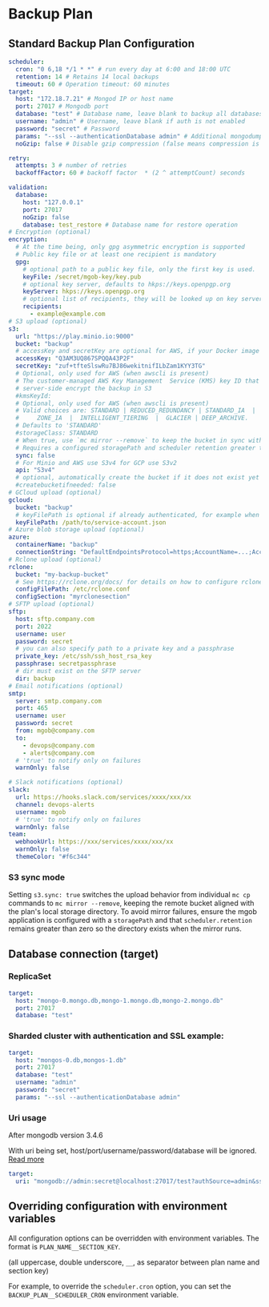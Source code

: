 # Backup Plan

## Standard Backup Plan Configuration

```yaml
scheduler:
  cron: "0 6,18 */1 * *" # run every day at 6:00 and 18:00 UTC
  retention: 14 # Retains 14 local backups
  timeout: 60 # Operation timeout: 60 minutes
target:
  host: "172.18.7.21" # Mongod IP or host name
  port: 27017 # Mongodb port
  database: "test" # Database name, leave blank to backup all databases
  username: "admin" # Username, leave blank if auth is not enabled
  password: "secret" # Password
  params: "--ssl --authenticationDatabase admin" # Additional mongodump params, leave blank if not needed
  noGzip: false # Disable gzip compression (false means compression is enabled)

retry:
  attempts: 3 # number of retries
  backoffFactor: 60 # backoff factor  * (2 ^ attemptCount) seconds

validation:
  database:
    host: "127.0.0.1"
    port: 27017
    noGzip: false
    database: test_restore # Database name for restore operation
# Encryption (optional)
encryption:
  # At the time being, only gpg asymmetric encryption is supported
  # Public key file or at least one recipient is mandatory
  gpg:
    # optional path to a public key file, only the first key is used.
    keyFile: /secret/mgob-key/key.pub
    # optional key server, defaults to hkps://keys.openpgp.org
    keyServer: hkps://keys.openpgp.org
    # optional list of recipients, they will be looked up on key server
    recipients:
      - example@example.com
# S3 upload (optional)
s3:
  url: "https://play.minio.io:9000"
  bucket: "backup"
  # accessKey and secretKey are optional for AWS, if your Docker image has awscli
  accessKey: "Q3AM3UQ867SPQQA43P2F"
  secretKey: "zuf+tfteSlswRu7BJ86wekitnifILbZam1KYY3TG"
  # Optional, only used for AWS (when awscli is present)
  # The customer-managed AWS Key Management  Service (KMS) key ID that should be used to
  # server-side encrypt the backup in S3
  #kmsKeyId:
  # Optional, only used for AWS (when awscli is present)
  # Valid choices are: STANDARD | REDUCED_REDUNDANCY | STANDARD_IA  |  ONE-
  #     ZONE_IA  |  INTELLIGENT_TIERING  |  GLACIER | DEEP_ARCHIVE.
  # Defaults to 'STANDARD'
  #storageClass: STANDARD
  # When true, use `mc mirror --remove` to keep the bucket in sync with the local plan directory.
  # Requires a configured storagePath and scheduler retention greater than zero so the plan directory exists.
  sync: false
  # For Minio and AWS use S3v4 for GCP use S3v2
  api: "S3v4"
  # optional, automatically create the bucket if it does not exist yet
  #createbucketifneeded: false
# GCloud upload (optional)
gcloud:
  bucket: "backup"
  # keyFilePath is optional if already authenticated, for example when using workload identity federation
  keyFilePath: /path/to/service-account.json
# Azure blob storage upload (optional)
azure:
  containerName: "backup"
  connectionString: "DefaultEndpointsProtocol=https;AccountName=...;AccountKey=...;EndpointSuffix=core.windows.net"
# Rclone upload (optional)
rclone:
  bucket: "my-backup-bucket"
  # See https://rclone.org/docs/ for details on how to configure rclone
  configFilePath: /etc/rclone.conf
  configSection: "myrclonesection"
# SFTP upload (optional)
sftp:
  host: sftp.company.com
  port: 2022
  username: user
  password: secret
  # you can also specify path to a private key and a passphrase
  private_key: /etc/ssh/ssh_host_rsa_key
  passphrase: secretpassphrase
  # dir must exist on the SFTP server
  dir: backup
# Email notifications (optional)
smtp:
  server: smtp.company.com
  port: 465
  username: user
  password: secret
  from: mgob@company.com
  to:
    - devops@company.com
    - alerts@company.com
  # 'true' to notify only on failures
  warnOnly: false

# Slack notifications (optional)
slack:
  url: https://hooks.slack.com/services/xxxx/xxx/xx
  channel: devops-alerts
  username: mgob
  # 'true' to notify only on failures
  warnOnly: false
team:
  webhookUrl: https://xxx/services/xxxx/xxx/xx
  warnOnly: false
  themeColor: "#f6c344"
```

### S3 sync mode

Setting `s3.sync: true` switches the upload behavior from individual `mc cp` commands to `mc mirror --remove`, keeping the remote bucket aligned with the plan's local storage directory. To avoid mirror failures, ensure the mgob application is configured with a `storagePath` and that `scheduler.retention` remains greater than zero so the directory exists when the mirror runs.

## Database connection (target)

### ReplicaSet

```yaml
target:
  host: "mongo-0.mongo.db,mongo-1.mongo.db,mongo-2.mongo.db"
  port: 27017
  database: "test"
```

### Sharded cluster with authentication and SSL example:

```yaml
target:
  host: "mongos-0.db,mongos-1.db"
  port: 27017
  database: "test"
  username: "admin"
  password: "secret"
  params: "--ssl --authenticationDatabase admin"
```

### Uri usage

After mongodb version 3.4.6

With uri being set, host/port/username/password/database will be ignored. [Read more](https://www.mongodb.com/docs/database-tools/mongodump/#std-option-mongodump.--uri)

```yaml
target:
  uri: "mongodb://admin:secret@localhost:27017/test?authSource=admin&ssl=true"
```

## Overriding configuration with environment variables

All configuration options can be overridden with environment variables. The format is `PLAN_NAME__SECTION_KEY`.

(all uppercase, double underscore, `__`, as separator between plan name and section key)

For example, to override the `scheduler.cron` option, you can set the `BACKUP_PLAN__SCHEDULER_CRON` environment variable.
